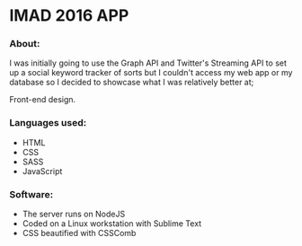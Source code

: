 # IMAD 2016 APP
### About:
I was initially going to use the Graph API and Twitter's Streaming API to set up a social keyword tracker of sorts but I couldn't access my web app or my database so I decided to showcase what I was relatively better at;

Front-end design.

### Languages used:
* HTML
* CSS
* SASS
* JavaScript

### Software:
* The server runs on NodeJS
* Coded on a Linux workstation with Sublime Text
* CSS beautified with CSSComb

